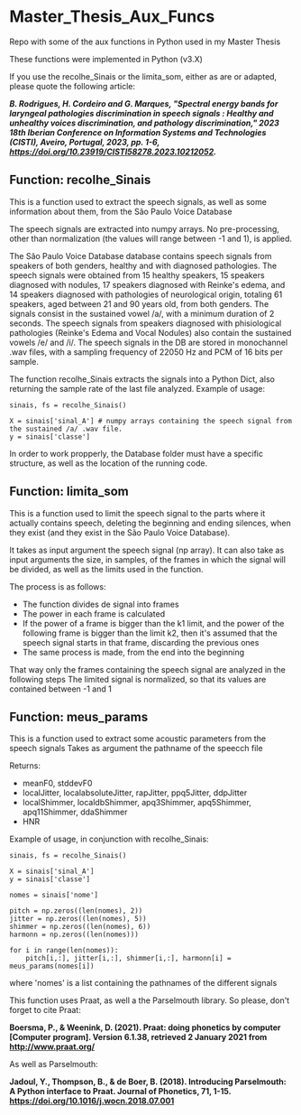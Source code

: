 # Master_Thesis_Aux_Funcs
Repo with some of the aux functions in Python used in my Master Thesis

These functions were implemented in Python (v3.X)

If you use the recolhe_Sinais or the limita_som, either as are or adapted, please quote the following article:

***B. Rodrigues, H. Cordeiro and G. Marques, "Spectral energy bands for laryngeal pathologies discrimination in speech signals : Healthy and unhealthy voices discrimination, and pathology discrimination," 2023 18th Iberian Conference on Information Systems and Technologies (CISTI), Aveiro, Portugal, 2023, pp. 1-6, https://doi.org/10.23919/CISTI58278.2023.10212052.***

## Function: recolhe_Sinais

This is a function used to extract the speech signals, as well as some information about them, from the São Paulo Voice Database

The speech signals are extracted into numpy arrays. No pre-processing, other than normalization (the values will range between -1 and 1), is applied.

The São Paulo Voice Database database contains speech signals from speakers of both genders, healthy and with diagnosed pathologies. 
The speech signals were obtained from 15 healthy speakers, 15 speakers diagnosed with nodules, 17 speakers diagnosed with Reinke's edema, and 14 speakers diagnosed with pathologies of neurological origin, totaling 61 speakers, aged between 21 and 90 years old, from both genders.
The signals consist in the sustained vowel /a/, with a minimum duration of 2 seconds. The speech signals from speakers diagnosed with phisiological pathologies (Reinke's Edema and Vocal Nodules) also contain the sustained vowels /e/ and /i/.
The speech signals in the DB are stored in monochannel .wav files, with a sampling frequency of 22050 Hz and PCM of 16 bits per sample.

The function recolhe_Sinais extracts the signals into a Python Dict, also returning the sample rate of the last file analyzed.
Example of usage:

```
sinais, fs = recolhe_Sinais()

X = sinais['sinal_A'] # numpy arrays containing the speech signal from the sustained /a/ .wav file. 
y = sinais['classe']
```

In order to work propperly, the Database folder must have a specific structure, as well as the location of the running code.

## Function: limita_som

This is a function used to limit the speech signal to the parts where it actually contains speech, deleting the beginning and ending silences, when they exist (and they exist in the São Paulo Voice Database).

It takes as input argument the speech signal (np array).
It can also take as input arguments the size, in samples, of the frames in which the signal will be divided, as well as the limits used in the function.

The process is as follows:
- The function divides de signal into frames
- The power in each frame is calculated
- If the power of a frame is bigger than the k1 limit, and the power of the following frame is bigger than the limit k2, then it's assumed that the speech signal starts in that frame, discarding the previous ones
- The same process is made, from the end into the beginning

That way only the frames containing the speech signal are analyzed in the following steps
The limited signal is normalized, so that its values are contained between -1 and 1

## Function: meus_params

This is a function used to extract some acoustic parameters from the speech signals
Takes as argument the pathname of the speecch file

Returns:
- meanF0, stddevF0
- localJitter, localabsoluteJitter, rapJitter, ppq5Jitter, ddpJitter
- localShimmer, localdbShimmer, apq3Shimmer, apq5Shimmer, apq11Shimmer, ddaShimmer
- HNR

Example of usage, in conjunction with recolhe_Sinais:

```
sinais, fs = recolhe_Sinais()

X = sinais['sinal_A']
y = sinais['classe']

nomes = sinais['nome']

pitch = np.zeros((len(nomes), 2))
jitter = np.zeros((len(nomes), 5))
shimmer = np.zeros((len(nomes), 6))
harmonn = np.zeros((len(nomes)))

for i in range(len(nomes)):
    pitch[i,:], jitter[i,:], shimmer[i,:], harmonn[i] = meus_params(nomes[i])
```

where 'nomes' is a list containing the pathnames of the different signals

This function uses Praat, as well a the Parselmouth library.
So please, don't forget to cite Praat:

**Boersma, P., & Weenink, D. (2021). Praat: doing phonetics by computer [Computer program]. Version 6.1.38, retrieved 2 January 2021 from http://www.praat.org/**

As well as Parselmouth:

**Jadoul, Y., Thompson, B., & de Boer, B. (2018). Introducing Parselmouth: A Python interface to Praat. Journal of Phonetics, 71, 1-15. https://doi.org/10.1016/j.wocn.2018.07.001**
